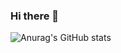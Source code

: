 ### Hi there 👋

![Anurag's GitHub stats](https://github-readme-stats.vercel.app/api?username=wennyanlin&show_icons=true&theme=gruvbox)
